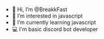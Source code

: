 - 👋 Hi, I’m @BreakkFast
- 👀 I’m interested in javascript
- 🌱 I’m currently learning javascript
- 💻 I'm basic discord bot developer

<!---
BreakkFast/BreakkFast is a ✨ special ✨ repository because its `README.md` (this file) appears on your GitHub profile.
You can click the Preview link to take a look at your changes.
--->
